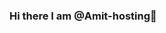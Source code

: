 ### Hi there I am @Amit-hosting👋

<!--
**myselfamityadav/myselfamityadav** is a ✨ _special_ ✨ repository because its `README.md` (this file) appears on your GitHub profile.

Here are some ideas to get you started:

- 🌱 I’m currently learning Data Science and AI...
- 📫 How to reach me: amitmechanical0411@gmail.com...
- ⚡ Fun fact: i spent free times on listening songs...
-->
